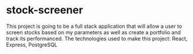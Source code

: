 # stock-screener
This project is going to be a full stack application that will allow a user to screen stocks based on my parameters as well as create a portfolio and track its performanced.
The technologies used to make this project:
React, Express, PostgreSQL
